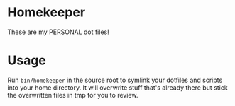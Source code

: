 Homekeeper
==========
These are my PERSONAL dot files!

Usage
=====
Run `bin/homekeeper` in the source root to symlink your dotfiles and scripts
into your home directory.  It will overwrite stuff that's already there but
stick the overwritten files in tmp for you to review.
